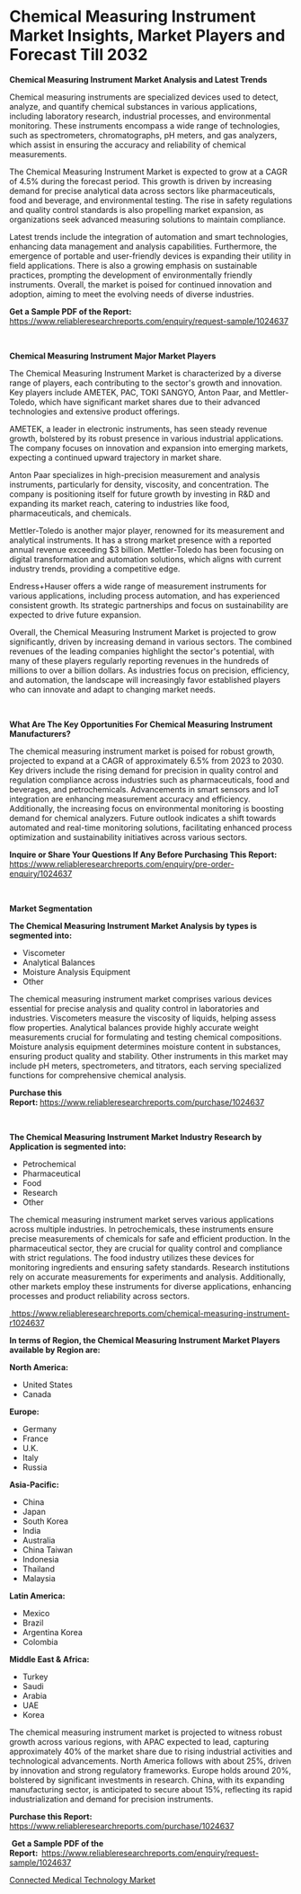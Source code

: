 <p><h1>Chemical Measuring Instrument Market Insights, Market Players and Forecast Till 2032</h1></p><p><strong>Chemical Measuring Instrument Market Analysis and Latest Trends</strong></p>
<p><p>Chemical measuring instruments are specialized devices used to detect, analyze, and quantify chemical substances in various applications, including laboratory research, industrial processes, and environmental monitoring. These instruments encompass a wide range of technologies, such as spectrometers, chromatographs, pH meters, and gas analyzers, which assist in ensuring the accuracy and reliability of chemical measurements.</p><p>The Chemical Measuring Instrument Market is expected to grow at a CAGR of 4.5% during the forecast period. This growth is driven by increasing demand for precise analytical data across sectors like pharmaceuticals, food and beverage, and environmental testing. The rise in safety regulations and quality control standards is also propelling market expansion, as organizations seek advanced measuring solutions to maintain compliance.</p><p>Latest trends include the integration of automation and smart technologies, enhancing data management and analysis capabilities. Furthermore, the emergence of portable and user-friendly devices is expanding their utility in field applications. There is also a growing emphasis on sustainable practices, prompting the development of environmentally friendly instruments. Overall, the market is poised for continued innovation and adoption, aiming to meet the evolving needs of diverse industries.</p></p>
<p><strong>Get a Sample PDF of the Report:&nbsp;</strong> <a href="https://www.reliableresearchreports.com/enquiry/request-sample/1024637?utm_campaign=3358&utm_medium=2&utm_source=Github&utm_content=ia&utm_term=07032025&utm_id=chemical-measuring-instrument">https://www.reliableresearchreports.com/enquiry/request-sample/1024637</a></p>
<p>&nbsp;</p>
<p><strong>Chemical Measuring Instrument Major Market Players</strong></p>
<p><p>The Chemical Measuring Instrument Market is characterized by a diverse range of players, each contributing to the sector's growth and innovation. Key players include AMETEK, PAC, TOKI SANGYO, Anton Paar, and Mettler-Toledo, which have significant market shares due to their advanced technologies and extensive product offerings.</p><p>AMETEK, a leader in electronic instruments, has seen steady revenue growth, bolstered by its robust presence in various industrial applications. The company focuses on innovation and expansion into emerging markets, expecting a continued upward trajectory in market share.</p><p>Anton Paar specializes in high-precision measurement and analysis instruments, particularly for density, viscosity, and concentration. The company is positioning itself for future growth by investing in R&D and expanding its market reach, catering to industries like food, pharmaceuticals, and chemicals. </p><p>Mettler-Toledo is another major player, renowned for its measurement and analytical instruments. It has a strong market presence with a reported annual revenue exceeding $3 billion. Mettler-Toledo has been focusing on digital transformation and automation solutions, which aligns with current industry trends, providing a competitive edge.</p><p>Endress+Hauser offers a wide range of measurement instruments for various applications, including process automation, and has experienced consistent growth. Its strategic partnerships and focus on sustainability are expected to drive future expansion.</p><p>Overall, the Chemical Measuring Instrument Market is projected to grow significantly, driven by increasing demand in various sectors. The combined revenues of the leading companies highlight the sector's potential, with many of these players regularly reporting revenues in the hundreds of millions to over a billion dollars. As industries focus on precision, efficiency, and automation, the landscape will increasingly favor established players who can innovate and adapt to changing market needs.</p></p>
<p>&nbsp;</p>
<p><strong>What Are The Key Opportunities For Chemical Measuring Instrument Manufacturers?</strong></p>
<p><p>The chemical measuring instrument market is poised for robust growth, projected to expand at a CAGR of approximately 6.5% from 2023 to 2030. Key drivers include the rising demand for precision in quality control and regulation compliance across industries such as pharmaceuticals, food and beverages, and petrochemicals. Advancements in smart sensors and IoT integration are enhancing measurement accuracy and efficiency. Additionally, the increasing focus on environmental monitoring is boosting demand for chemical analyzers. Future outlook indicates a shift towards automated and real-time monitoring solutions, facilitating enhanced process optimization and sustainability initiatives across various sectors.</p></p>
<p><strong>Inquire or Share Your Questions If Any Before Purchasing This Report:</strong> <a href="https://www.reliableresearchreports.com/enquiry/pre-order-enquiry/1024637?utm_campaign=3358&utm_medium=2&utm_source=Github&utm_content=ia&utm_term=07032025&utm_id=chemical-measuring-instrument">https://www.reliableresearchreports.com/enquiry/pre-order-enquiry/1024637</a></p>
<p>&nbsp;</p>
<p><strong>Market Segmentation</strong></p>
<p><strong>The Chemical Measuring Instrument Market Analysis by types is segmented into:</strong></p>
<p><ul><li>Viscometer</li><li>Analytical Balances</li><li>Moisture Analysis Equipment</li><li>Other</li></ul></p>
<p><p>The chemical measuring instrument market comprises various devices essential for precise analysis and quality control in laboratories and industries. Viscometers measure the viscosity of liquids, helping assess flow properties. Analytical balances provide highly accurate weight measurements crucial for formulating and testing chemical compositions. Moisture analysis equipment determines moisture content in substances, ensuring product quality and stability. Other instruments in this market may include pH meters, spectrometers, and titrators, each serving specialized functions for comprehensive chemical analysis.</p></p>
<p><strong>Purchase this Report:&nbsp;</strong><a href="https://www.reliableresearchreports.com/purchase/1024637?utm_campaign=3358&utm_medium=2&utm_source=Github&utm_content=ia&utm_term=07032025&utm_id=chemical-measuring-instrument">https://www.reliableresearchreports.com/purchase/1024637</a></p>
<p>&nbsp;</p>
<p><strong>The Chemical Measuring Instrument Market Industry Research by Application is segmented into:</strong></p>
<p><ul><li>Petrochemical</li><li>Pharmaceutical</li><li>Food</li><li>Research</li><li>Other</li></ul></p>
<p><p>The chemical measuring instrument market serves various applications across multiple industries. In petrochemicals, these instruments ensure precise measurements of chemicals for safe and efficient production. In the pharmaceutical sector, they are crucial for quality control and compliance with strict regulations. The food industry utilizes these devices for monitoring ingredients and ensuring safety standards. Research institutions rely on accurate measurements for experiments and analysis. Additionally, other markets employ these instruments for diverse applications, enhancing processes and product reliability across sectors.</p></p>
<p><a href="https://www.reliableresearchreports.com/chemical-measuring-instrument-r1024637?utm_campaign=3358&utm_medium=2&utm_source=Github&utm_content=ia&utm_term=07032025&utm_id=chemical-measuring-instrument">&nbsp;https://www.reliableresearchreports.com/chemical-measuring-instrument-r1024637</a></p>
<p><strong>In terms of Region, the Chemical Measuring Instrument Market Players available by Region are:</strong></p>
<p>
    <p> <strong> North America: </strong>
        <ul>
            <li>United States</li>
            <li>Canada</li>
        </ul>
        </p> 
    <p> <strong> Europe: </strong>
        <ul>
            <li>Germany</li>
            <li>France</li>
            <li>U.K.</li>
            <li>Italy</li>
            <li>Russia</li>
        </ul>
        </p> 
    <p> <strong> Asia-Pacific: </strong>
        <ul>
            <li>China</li>
            <li>Japan</li>
            <li>South Korea</li>
            <li>India</li>
            <li>Australia</li>
            <li>China Taiwan</li>
            <li>Indonesia</li>
            <li>Thailand</li>
            <li>Malaysia</li>
        </ul>
        </p> 
    <p> <strong> Latin America: </strong>
        <ul>
            <li>Mexico</li>
            <li>Brazil</li>
            <li>Argentina Korea</li>
            <li>Colombia</li>
        </ul>
        </p> 
    <p> <strong> Middle East & Africa: </strong>
        <ul>
            <li>Turkey</li>
            <li>Saudi</li>
            <li>Arabia</li>
            <li>UAE</li>
            <li>Korea</li>
        </ul>
    </p>
    </p>
<p><p>The chemical measuring instrument market is projected to witness robust growth across various regions, with APAC expected to lead, capturing approximately 40% of the market share due to rising industrial activities and technological advancements. North America follows with about 25%, driven by innovation and strong regulatory frameworks. Europe holds around 20%, bolstered by significant investments in research. China, with its expanding manufacturing sector, is anticipated to secure about 15%, reflecting its rapid industrialization and demand for precision instruments.</p></p>
<p><strong>Purchase this Report: </strong><a href="https://www.reliableresearchreports.com/purchase/1024637?utm_campaign=3358&utm_medium=2&utm_source=Github&utm_content=ia&utm_term=07032025&utm_id=chemical-measuring-instrument">https://www.reliableresearchreports.com/purchase/1024637</a></p>
<p>&nbsp;<strong>Get a Sample PDF of the Report:&nbsp;&nbsp;</strong><a href="https://www.reliableresearchreports.com/enquiry/request-sample/1024637?utm_campaign=3358&utm_medium=2&utm_source=Github&utm_content=ia&utm_term=07032025&utm_id=chemical-measuring-instrument">https://www.reliableresearchreports.com/enquiry/request-sample/1024637</a></p>
<p><strong></strong></p>
<p><p><a href="https://github.com/rigelciara0p/Market-Research-Report-List-1/blob/main/connected-medical-technology-market.md?utm_campaign=3358&utm_medium=2&utm_source=Github&utm_content=ia&utm_term=07032025&utm_id=chemical-measuring-instrument">Connected Medical Technology Market</a></p></p>
